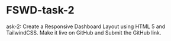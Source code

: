 # FSWD-task-2
ask-2: Create a Responsive Dashboard Layout using HTML 5 and TailwindCSS. Make it live on GitHub and Submit the GitHub link.
